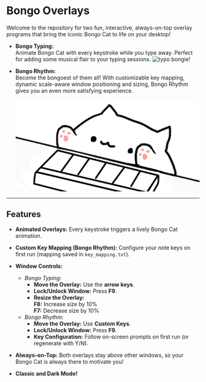 # Bongo Overlays

Welcome to the repository for two fun, interactive, always-on-top overlay programs that bring the iconic Bongo Cat to life on your desktop!

- **Bongo Typing:**  
  Animate Bongo Cat with every keystroke while you type away. Perfect for adding some musical flair to your typing sessions.
  ![typo bongie!](https://github.com/BBlazee/BongoCatOverlay/blob/main/ezgif-419d5c8394c2a0.gif?raw=true)
- **Bongo Rhythm:**  
  Become the bongoest of them all! With customizable key mapping, dynamic scale-aware window positioning and sizing, Bongo Rhythm gives you an even more satisfying experience.

    ![it bongo!!](https://raw.githubusercontent.com/BBlazee/BongoCatOverlay/refs/heads/main/14.gif)


---

## Features

- **Animated Overlays:** Every keystroke triggers a lively Bongo Cat animation.
- **Custom Key Mapping (Bongo Rhythm):** Configure your note keys on first run (mapping saved in `key_mapping.txt`).
- **Window Controls:**
  - *Bongo Typing:*
    - **Move the Overlay:** Use the **arrow keys**.
    - **Lock/Unlock Window:** Press **F9**.
    - **Resize the Overlay:**  
      **F8:** Increase size by 10%  
      **F7:** Decrease size by 10%
  - *Bongo Rhythm:*
    - **Move the Overlay:** Use **Custom Keys**.
    - **Lock/Unlock Window:** Press **F9**.
    - **Key Configuration:** Follow on-screen prompts on first run (or regenerate with Y/N).

- **Always-on-Top:** Both overlays stay above other windows, so your Bongo Cat is always there to motivate you!
  
- **Classic and Dark Mode!** 
